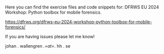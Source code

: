 Here you can find the exercise files and code snippets for: DFRWS EU 2024 Workshop: Python toolbox for mobile forensics.

https://dfrws.org/dfrws-eu-2024-workshop-python-toolbox-for-mobile-forensics/

If you are having issues please let me know!

johan . wallengren _.=at=._ hh . se
